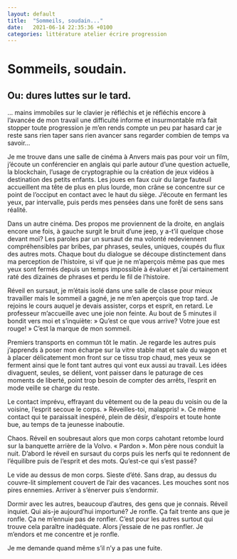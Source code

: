 ```yaml
---
layout: default
title:  "Sommeils, soudain..."
date:   2021-06-14 22:35:36 +0100
categories: littérature atelier écrire progression
---
```

# Sommeils, soudain.
## Ou: dures luttes sur le tard.

… mains immobiles sur le clavier je réfléchis et je réfléchis encore à l’avancée de mon travail une difficulté informe et insurmontable m’a fait stopper toute progression je m’en rends compte un peu par hasard car je reste sans rien taper sans rien avancer sans regarder combien de temps va savoir…

Je me trouve dans une salle de cinéma à Anvers mais pas pour voir un film, j’écoute un conférencier en anglais qui parle autour d’une question actuelle, la blockchain, l’usage de cryptographie ou la création de jeux vidéos à destination des petits enfants. Les joues en faux cuir du large fauteuil accueillent ma tête de plus en plus lourde, mon crâne se concentre sur ce point de l’occiput en contact avec le haut du siège. J’écoute en fermant les yeux, par intervalle, puis perds mes pensées dans une forêt de sens sans réalité.

Dans un autre cinéma. Des propos me proviennent de la droite, en anglais encore une fois, à gauche surgit le bruit d’une jeep, y a-t’il quelque chose devant moi? Les paroles par un sursaut de ma volonté redeviennent compréhensibles par bribes, par phrases, seules, uniques, coupés du flux des autres mots. Chaque bout du dialogue se découpe distinctement dans ma perception de l’histoire, si vif que je ne m’aperçois même pas que mes yeux sont fermés depuis un temps impossible à évaluer et j’ai certainement raté des dizaines de phrases et perdu le fil de l’histoire.

Réveil en sursaut, je m’étais isolé dans une salle de classe pour mieux travailler mais le sommeil a gagné, je ne m’en aperçois que trop tard. Je rejoins le cours auquel je devais assister, corps et esprit, en retard. Le professeur m’accueille avec une joie non feinte. Au bout de 5 minutes il bondit vers moi et s’inquiète:  » Qu’est ce que vous arrive? Votre joue est rouge!  » C’est la marque de mon sommeil.

Premiers transports en commun tôt le matin. Je regarde les autres puis j’apprends à poser mon écharpe sur la vitre stable mat et sale du wagon et à placer délicatement mon front sur ce tissu trop chaud, mes yeux se ferment ainsi que le font tant autres qui vont eux aussi au travail. Les idées divaguent, seules, se délient, vont paisser dans le paturage de ces moments de liberté, point trop besoin de compter des arrêts, l’esprit en mode veille se charge du reste.

Le contact imprévu, effrayant du vêtement ou de la peau du voisin ou de la voisine, l’esprit secoue le corps.  » Réveilles-toi, malappris! ».
Ce même contact qui te paraissait inespéré, plein de désir, d’espoirs et toute honte bue, au temps de ta jeunesse inaboutie.

Chaos. Réveil en soubresaut alors que mon corps cahotant retombe lourd sur la banquette arrière de la Volvo. « Pardon ». Mon père nous conduit la nuit. D’abord le réveil en sursaut du corps puis les nerfs qui te redonnent de l’équilibre puis de l’esprit et des mots. Qu’est-ce qui s’est passé?

Le vide au dessus de mon corps. Sieste d’été. Sans drap, au dessus du couvre-lit simplement couvert de l’air des vacances. Les mouches sont nos pires ennemies. Arriver à s’énerver puis s’endormir.

Dormir avec les autres, beaucoup d’autres, des gens que je connais. Réveil inquiet. Qui ais-je aujourd’hui importuné?
Je ronfle. Ça fait trente ans que je ronfle. Ça ne m’ennuie pas de ronfler. C’est pour les autres surtout qui trouve cela paraître inadéquate. Alors j’essaie de ne pas ronfler. Je m’endors et me concentre et je ronfle.

Je me demande quand même s’il n’y a pas une fuite.
